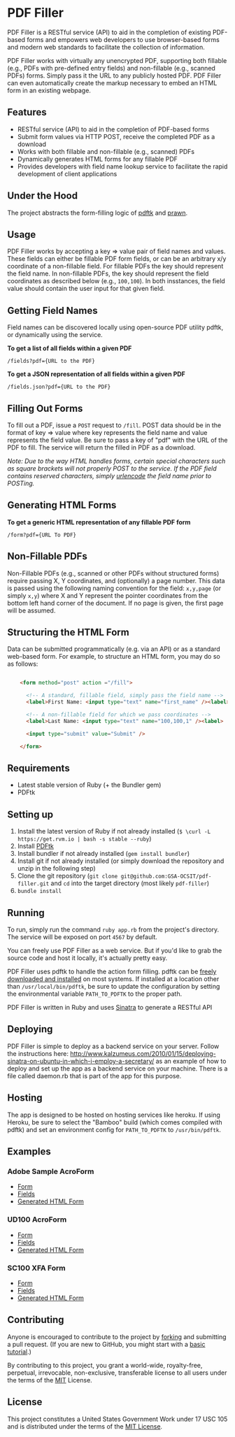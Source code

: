 PDF Filler
===========

PDF Filler is a RESTful service (API) to aid in the completion of existing PDF-based forms and empowers web developers to use browser-based forms and modern web standards to facilitate the collection of information.

PDF Filler works with virtually any unencrypted PDF, supporting both fillable (e.g., PDFs with pre-defined entry fields) and non-fillable (e.g., scanned PDFs) forms. Simply pass it the URL to any publicly hosted PDF. PDF Filler can even automatically create the markup necessary to embed an HTML form in an existing webpage.

Features
-------

* RESTful service (API) to aid in the completion of PDF-based forms
* Submit form values via HTTP POST, receive the completed PDF as a download
* Works with both fillable and non-fillable (e.g., scanned) PDFs
* Dynamically generates HTML forms for any fillable PDF
* Provides developers with field name lookup service to facilitate the rapid development of client applications

Under the Hood
--------------

The project abstracts the form-filling logic of [pdftk](http://www.pdflabs.com/tools/pdftk-the-pdf-toolkit/) and [prawn](https://github.com/prawnpdf/prawn).

Usage
-----

PDF Filler works by accepting a key => value pair of field names and values. These fields can either be fillable PDF form fields, or can be an arbitrary x/y coordinate of a non-fillable field. For fillable PDFs the key should represent the field name. In non-fillable PDFs, the key should represent the field coordinates as described below (e.g., `100,100`). In both insstances, the field value should contain the user input for that given field.

Getting Field Names
-------------------

Field names can be discovered locally using open-source PDF utility pdftk, or dynamically using the service.

**To get a list of all fields within a given PDF**

`/fields?pdf={URL to the PDF}`

**To get a JSON representation of all fields within a given PDF**

`/fields.json?pdf={URL to the PDF}`

Filling Out Forms
-----------------

To fill out a PDF, issue a `POST` request to `/fill`. POST data should be in the format of key => value where key represents the field name and value represents the field value. Be sure to pass a key of "pdf" with the URL of the PDF to fill. The service will return the filled in PDF as a download.

*Note: Due to the way HTML handles forms, certain special characters such as square brackets will not properly POST to the service. If the PDF field contains reserved characters, simply [urlencode](http://en.wikipedia.org/wiki/Percent-encoding) the field name prior to POSTing.*

Generating HTML Forms
---------------------

**To get a generic HTML representation of any fillable PDF form**

`/form?pdf={URL To PDF}`

Non-Fillable PDFs
-----------------

Non-Fillable PDFs (e.g., scanned or other PDFs without structured forms) require passing X, Y coordinates, and (optionally) a page number. This data is passed using the following naming convention for the field: `x,y,page` (or simply `x,y`) where X and Y represent the pointer coordinates from the bottom left hand corner of the document. If no page is given, the first page will be assumed.

Structuring the HTML Form
-------------------------

Data can be submitted programmatically (e.g. via an API) or as a standard web-based form. For example, to structure an HTML form, you may do so as follows:

```html

    <form method="post" action ="/fill">

      <!-- A standard, fillable field, simply pass the field name -->
      <label>First Name: <input type="text" name="first_name" /><label>

      <!-- A non-fillable field for which we pass coordinates -->
      <label>Last Name: <input type="text" name="100,100,1" /><label>

      <input type="submit" value="Submit" />

    </form>

```

Requirements
------------

* Latest stable version of Ruby (+ the Bundler gem)
* PDFtk

Setting up
----------

1. Install the latest version of Ruby if not already installed (`$ \curl -L https://get.rvm.io | bash -s stable --ruby`)
2. Install [PDFtk](http://www.pdflabs.com/docs/install-pdftk/)
3. Install bundler if not already installed (`gem install bundler`)
4. Install git if not already installed (or simply download the repository and unzip in the following step)
5. Clone the git repository (`git clone git@github.com:GSA-OCSIT/pdf-filler.git` and `cd` into the target directory (most likely `pdf-filler`)
6. `bundle install`

Running
-------

To run, simply run the command `ruby app.rb` from the project's directory. The service will be exposed on port `4567` by default.

You can freely use PDF Filler as a web service. But if you'd like to grab the source code and host it locally, it's actually pretty easy.

PDF Filler uses pdftk to handle the action form filling. pdftk can be [freely downloaded and installed](http://www.pdflabs.com/docs/install-pdftk/) on most systems. If installed at a location other than `/usr/local/bin/pdftk`, be sure to update the configuration by setting the environmental variable `PATH_TO_PDFTK` to the proper path.

PDF Filler is written in Ruby and uses [Sinatra](http://www.sinatrarb.com/) to generate a RESTful API

Deploying
-------

PDF Filler is simple to deploy as a backend service on your server.  Follow the instructions here: http://www.kalzumeus.com/2010/01/15/deploying-sinatra-on-ubuntu-in-which-i-employ-a-secretary/ as an example of how to deploy and set up the app as a backend service on your machine.  There is a file called daemon.rb that is part of the app for this purpose.

Hosting
------

The app is designed to be hosted on hosting services like heroku. If using Heroku, be sure to select the "Bamboo" build (which comes compiled with pdftk) and set an environment config for `PATH_TO_PDFTK` to `/usr/bin/pdftk`.

Examples
--------

### Adobe Sample AcroForm
* [Form](https://forms.forms-workstream.online/templates/sample.pdf)
* [Fields](/fields?pdf=https://forms.forms-workstream.online/templates/sample.pdf)
* [Generated HTML Form](/form?pdf=https://forms.forms-workstream.online/templates/sample.pdf)

### UD100 AcroForm
* [Form](https://forms.forms-workstream.online/templates/ud100.pdf)
* [Fields](/fields?pdf=https://forms.forms-workstream.online/templates/ud100.pdf)
* [Generated HTML Form](/form?pdf=https://forms.forms-workstream.online/templates/ud100.pdf)

### SC100 XFA Form
* [Form](https://forms.forms-workstream.online/templates/sc100.pdf)
* [Fields](/fields?pdf=https://forms.forms-workstream.online/templates/sc100.pdf)
* [Generated HTML Form](/form?pdf=https://forms.forms-workstream.online/templates/sc100.pdf)

Contributing
------------

Anyone is encouraged to contribute to the project by [forking](https://help.github.com/articles/fork-a-repo) and submitting a pull request. (If you are new to GitHub, you might start with a [basic tutorial](https://help.github.com/articles/set-up-git).)

By contributing to this project, you grant a world-wide, royalty-free, perpetual, irrevocable, non-exclusive, transferable license to all users under the terms of the [MIT](http://opensource.org/licenses/mit-license.php) License.

License
-------

This project constitutes a United States Government Work under 17 USC 105 and is distributed under the terms of the [MIT License](http://opensource.org/licenses/mit-license.php).
